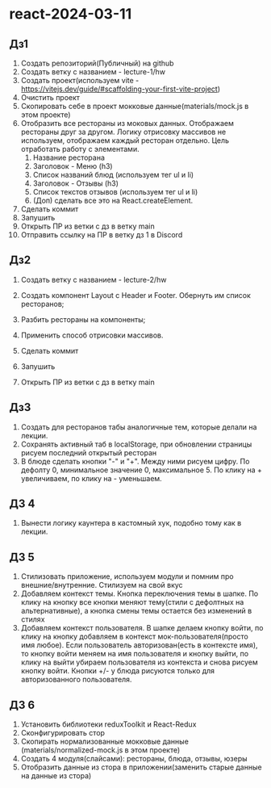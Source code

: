 # react-2024-03-11

## Дз1

1. Создать репозиторий(Публичный) на github
2. Создать ветку с названием - lecture-1/hw
3. Создать проект(используем vite - https://vitejs.dev/guide/#scaffolding-your-first-vite-project)
4. Очистить проект
5. Скопировать себе в проект мокковые данные(materials/mock.js в этом проекте)
6. Отобразить все рестораны из моковых данных. Отображаем рестораны друг за другом. Логику отрисовку массивов не используем, отображаем каждый ресторан отдельно. Цель отработать работу с элементами.
   1. Название ресторана
   2. Заголовок - Меню (h3)
   3. Список названий блюд (используем тег ul и li)
   4. Заголовок - Отзывы (h3)
   5. Список текстов отзывов (используем тег ul и li)
   6. (Доп) сделать все это на React.createElement.
7. Сделать коммит
8. Запушить
9. Открыть ПР из ветки с дз в ветку main
10. Отправить ссылку на ПР в ветку дз 1 в Discord

## Дз2

1. Создать ветку с названием - lecture-2/hw

2. Создать компонент Layout с Header и Footer. Обернуть им список ресторанов;
3. Разбить рестораны на компоненты;
4. Применить способ отрисовки массивов.

5. Сделать коммит
6. Запушить
7. Открыть ПР из ветки с дз в ветку main

## Дз3

1. Создать для ресторанов табы аналогичные тем, которые делали на лекции.
2. Сохранять активный таб в localStorage, при обновлении страницы рисуем последний открытый ресторан
3. В блюде сделать кнопки "-" и "+". Между ними рисуем цифру. По дефолту 0, минимальное значение 0, максимальное 5. По клику на + увеличиваем, по клику на - уменьшаем.

## ДЗ 4

1. Вынести логику каунтера в кастомный хук, подобно тому как в лекции.

## ДЗ 5

1. Стилизовать приложение, используем модули и помним про внешние/внутренние. Стилизуем на свой вкус
2. Добавляем контекст темы. Кнопка переключения темы в шапке. По клику на кнопку все кнопки меняют тему(стили с дефолтных на альтернативные), а кнопка смены темы остается без изменений в стилях
3. Добавляем контекст пользователя. В шапке делаем кнопку войти, по клику на кнопку добавляем в контекст мок-пользователя(просто имя любое). Если пользователь авторизован(есть в контексте имя), то кнопку войти меняем на имя пользователя и кнопку выйти, по клику на выйти убираем пользователя из контекста и снова рисуем кнопку войти. Кнопки +/- у блюда рисуются только для авторизованного пользователя.

## ДЗ 6

1. Установить библиотеки reduxToolkit и React-Redux
2. Сконфигурировать стор
3. Скопирать нормализованные мокковые данные (materials/normalized-mock.js в этом проекте)
4. Создать 4 модуля(слайсами): рестораны, блюда, отзывы, юзеры
5. Отобразить данные из стора в приложении(заменить старые данные на данные из стора)
